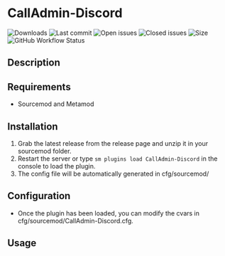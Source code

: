 # CallAdmin-Discord


![Downloads](https://img.shields.io/github/downloads/Sarrus1/CallAdmin-Discord/total?style=flat-square) ![Last commit](https://img.shields.io/github/last-commit/Sarrus1/CallAdmin-Discord?style=flat-square) ![Open issues](https://img.shields.io/github/issues/Sarrus1/CallAdmin-Discord?style=flat-square) ![Closed issues](https://img.shields.io/github/issues-closed/Sarrus1/CallAdmin-Discord?style=flat-square) ![Size](https://img.shields.io/github/repo-size/Sarrus1/CallAdmin-Discord?style=flat-square) ![GitHub Workflow Status](https://img.shields.io/github/workflow/status/Sarrus1/CallAdmin-Discord/Compile%20with%20SourceMod?style=flat-square)

## Description ##


## Requirements ##
- Sourcemod and Metamod


## Installation ##
1. Grab the latest release from the release page and unzip it in your sourcemod folder.
2. Restart the server or type `sm plugins load CallAdmin-Discord` in the console to load the plugin.
3. The config file will be automatically generated in cfg/sourcemod/

## Configuration ##
- Once the plugin has been loaded, you can modify the cvars in cfg/sourcemod/CallAdmin-Discord.cfg.


## Usage ##
